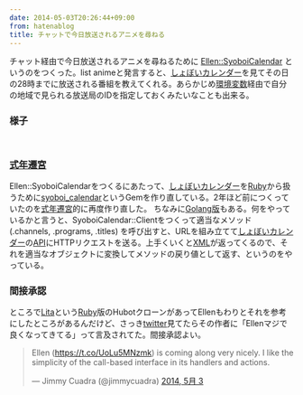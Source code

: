 ```yaml
---
date: 2014-05-03T20:26:44+09:00
from: hatenablog
title: チャットで今日放送されるアニメを尋ねる
---
```


<p>チャット経由で今日放送されるアニメを尋ねるために <a href="https://github.com/r7kamura/ellen-syoboi_calendar">Ellen::SyoboiCalendar</a> というのをつくった。list animeと発言すると、<a href="http://cal.syoboi.jp/">しょぼいカレンダー</a>を見てその日の28時までに放送される番組を教えてくれる。あらかじめ<a class="keyword" href="http://d.hatena.ne.jp/keyword/%B4%C4%B6%AD%CA%D1%BF%F4">環境変数</a>経由で自分の地域で見られる放送局のIDを指定しておくみたいなことも出来る。</p>

<h3>様子</h3>

<p><img src="http://dl.dropboxusercontent.com//u/5978869/image/20140503_201835.png" alt="" /></p>

<p><img src="http://dl.dropboxusercontent.com//u/5978869/image/20140503_202421.png" alt="" /></p>

<h3><a class="keyword" href="http://d.hatena.ne.jp/keyword/%BC%B0%C7%AF%C1%AB%B5%DC">式年遷宮</a></h3>

<p>Ellen::SyoboiCalendarをつくるにあたって、<a class="keyword" href="http://d.hatena.ne.jp/keyword/%A4%B7%A4%E7%A4%DC%A4%A4%A5%AB%A5%EC%A5%F3%A5%C0%A1%BC">しょぼいカレンダー</a>を<a class="keyword" href="http://d.hatena.ne.jp/keyword/Ruby">Ruby</a>から扱うために<a href="https://github.com/r7kamura/syoboi_calendar">syoboi_calendar</a>というGemを作り直している。2年ほど前につくっていたのを<a class="keyword" href="http://d.hatena.ne.jp/keyword/%BC%B0%C7%AF%C1%AB%B5%DC">式年遷宮</a>的に再度作り直した。 ちなみに<a href="https://github.com/r7kamura/sugoi">Golang版</a>もある。何をやっているかと言うと、SyoboiCalendar::Clientをつくって適当なメソッド (.channels, .programs, .titles) を呼び出すと、URLを組み立てて<a class="keyword" href="http://d.hatena.ne.jp/keyword/%A4%B7%A4%E7%A4%DC%A4%A4%A5%AB%A5%EC%A5%F3%A5%C0%A1%BC">しょぼいカレンダー</a>の<a class="keyword" href="http://d.hatena.ne.jp/keyword/API">API</a>にHTTPリクエストを送る。上手くいくと<a class="keyword" href="http://d.hatena.ne.jp/keyword/XML">XML</a>が返ってくるので、それを適当なオブジェクトに変換してメソッドの戻り値として返す、というのをやっている。</p>

<h3>間接承認</h3>

<p>ところで<a href="https://www.lita.io/">Lita</a>という<a class="keyword" href="http://d.hatena.ne.jp/keyword/Ruby">Ruby</a>版のHubotクローンがあってEllenもわりとそれを参考にしたところがあるんだけど、さっき<a class="keyword" href="http://d.hatena.ne.jp/keyword/twitter">twitter</a>見てたらその作者に「Ellenマジで良くなってきてる」って言及されてた。間接承認よい。</p>

<p><blockquote class="twitter-tweet" lang="ja"><p>Ellen (<a href="https://t.co/UoLu5MNzmk">https://t.co/UoLu5MNzmk</a>) is coming along very nicely. I like the simplicity of the call-based interface in its handlers and actions.</p>&mdash; Jimmy Cuadra (@jimmycuadra) <a href="https://twitter.com/jimmycuadra/statuses/462585606275489793">2014, 5月 3</a></blockquote><script async src="//platform.twitter.com/widgets.js" charset="utf-8"></script></p>

